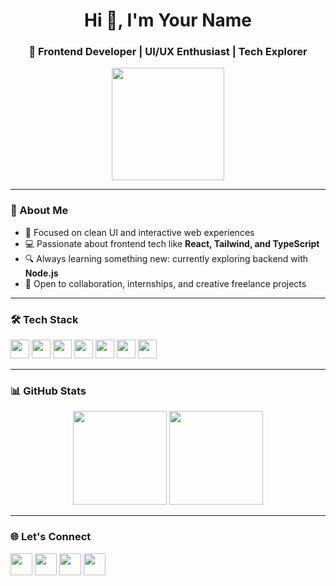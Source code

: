 <h1 align="center">Hi 👋, I'm Your Name</h1>
<h3 align="center">🚀 Frontend Developer | UI/UX Enthusiast | Tech Explorer</h3>

<p align="center">
  <img src="https://i.pinimg.com/originals/8f/8b/f7/8f8bf7c53175594e2b90e0db67674ef4.gif" height="180" />
</p>

---

### 🧠 About Me

- 🎯 Focused on clean UI and interactive web experiences
- 💻 Passionate about frontend tech like **React, Tailwind, and TypeScript**
- 🔍 Always learning something new: currently exploring backend with **Node.js**
- 🤝 Open to collaboration, internships, and creative freelance projects

---

### 🛠️ Tech Stack

<div align="left">
  <img src="https://cdn.jsdelivr.net/gh/devicons/devicon/icons/javascript/javascript-original.svg" height="30" />
  <img src="https://cdn.jsdelivr.net/gh/devicons/devicon/icons/typescript/typescript-original.svg" height="30" />
  <img src="https://cdn.jsdelivr.net/gh/devicons/devicon/icons/react/react-original.svg" height="30" />
  <img src="https://cdn.jsdelivr.net/gh/devicons/devicon/icons/html5/html5-original.svg" height="30" />
  <img src="https://cdn.jsdelivr.net/gh/devicons/devicon/icons/css3/css3-original.svg" height="30" />
  <img src="https://cdn.jsdelivr.net/gh/devicons/devicon/icons/python/python-original.svg" height="30" />
  <img src="https://cdn.jsdelivr.net/gh/devicons/devicon/icons/csharp/csharp-original.svg" height="30" />
</div>

---

### 📊 GitHub Stats

<div align="center">
  <img src="https://github-readme-stats.vercel.app/api?username=your-username&show_icons=true&theme=tokyonight&include_all_commits=true&count_private=true" height="150"/>
  <img src="https://github-readme-stats.vercel.app/api/top-langs/?username=your-username&layout=compact&langs_count=6&theme=tokyonight" height="150"/>
</div>

---

### 🌐 Let's Connect

<div align="left">
  <a href="https://youtube.com/yourchannel"><img src="https://img.shields.io/static/v1?message=YouTube&logo=youtube&label=&color=FF0000&logoColor=white&style=for-the-badge" height="35"/></a>
  <a href="https://instagram.com/yourprofile"><img src="https://img.shields.io/static/v1?message=Instagram&logo=instagram&label=&color=E4405F&logoColor=white&style=for-the-badge" height="35"/></a>
  <a href="https://linkedin.com/in/yourprofile"><img src="https://img.shields.io/static/v1?message=LinkedIn&logo=linkedin&label=&color=0077B5&logoColor=white&style=for-the-badge" height="35"/></a>
  <a href="mailto:youremail@gmail.com"><img src="https://img.shields.io/static/v1?message=Gmail&logo=gmail&label=&color=D14836&logoColor=white&style=for-the-badge" height="35"/></a>
  <a href="https:
